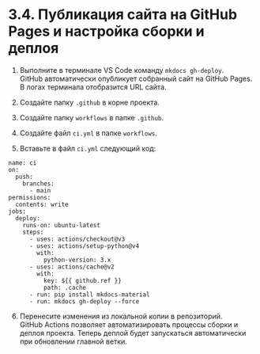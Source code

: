 # 3.4. Публикация сайта на GitHub Pages и настройка сборки и деплоя

1. Выполните в терминале VS Code команду `mkdocs gh-deploy`.  
GitHub автоматически опубликует собранный сайт на GitHub Pages. В логах терминала отобразится URL сайта.  

2. Создайте папку `.github` в корне проекта.

3. Создайте папку `workflows` в папке `.github`.

4. Создайте файл `ci.yml` в папке `workflows`.

5. Вставьте в файл `ci.yml` следующий код:

```
name: ci
on:
  push:
    branches:
      - main
permissions:
  contents: write
jobs:
  deploy:
    runs-on: ubuntu-latest
    steps:
      - uses: actions/checkout@v3
      - uses: actions/setup-python@v4
        with:
          python-version: 3.x
      - uses: actions/cache@v2
        with:
          key: ${{ github.ref }}
          path: .cache
      - run: pip install mkdocs-material
      - run: mkdocs gh-deploy --force
```

6. Перенесите изменения из локальной копии в репозиторий.  
GitHub Actions позволяет автоматизировать процессы сборки и деплоя проекта. Теперь деплой будет запускаться автоматически при обновлении главной ветки.  